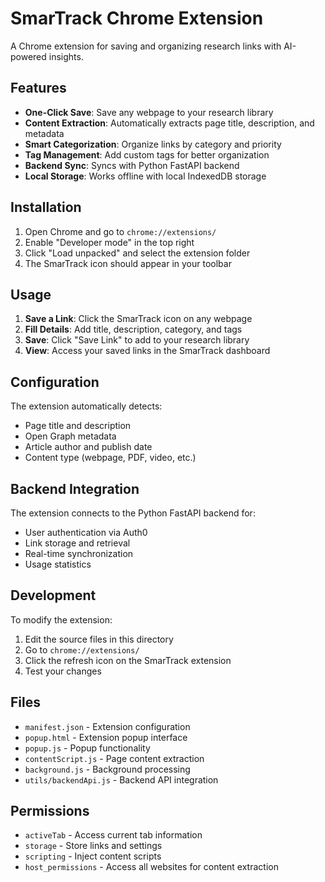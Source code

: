 # SmarTrack Chrome Extension

A Chrome extension for saving and organizing research links with AI-powered insights.

## Features

- **One-Click Save**: Save any webpage to your research library
- **Content Extraction**: Automatically extracts page title, description, and metadata
- **Smart Categorization**: Organize links by category and priority
- **Tag Management**: Add custom tags for better organization
- **Backend Sync**: Syncs with Python FastAPI backend
- **Local Storage**: Works offline with local IndexedDB storage

## Installation

1. Open Chrome and go to `chrome://extensions/`
2. Enable "Developer mode" in the top right
3. Click "Load unpacked" and select the extension folder
4. The SmarTrack icon should appear in your toolbar

## Usage

1. **Save a Link**: Click the SmarTrack icon on any webpage
2. **Fill Details**: Add title, description, category, and tags
3. **Save**: Click "Save Link" to add to your research library
4. **View**: Access your saved links in the SmarTrack dashboard

## Configuration

The extension automatically detects:
- Page title and description
- Open Graph metadata
- Article author and publish date
- Content type (webpage, PDF, video, etc.)

## Backend Integration

The extension connects to the Python FastAPI backend for:
- User authentication via Auth0
- Link storage and retrieval
- Real-time synchronization
- Usage statistics

## Development

To modify the extension:

1. Edit the source files in this directory
2. Go to `chrome://extensions/`
3. Click the refresh icon on the SmarTrack extension
4. Test your changes

## Files

- `manifest.json` - Extension configuration
- `popup.html` - Extension popup interface
- `popup.js` - Popup functionality
- `contentScript.js` - Page content extraction
- `background.js` - Background processing
- `utils/backendApi.js` - Backend API integration

## Permissions

- `activeTab` - Access current tab information
- `storage` - Store links and settings
- `scripting` - Inject content scripts
- `host_permissions` - Access all websites for content extraction
